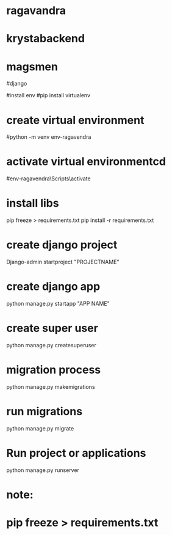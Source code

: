 # ragavandra

# krystabackend

# magsmen
#django

#install env
#pip install virtualenv
# create virtual environment
#python -m venv env-ragavendra

# activate virtual environmentcd
#env-ragavendra\Scripts\activate

# install libs
pip freeze > requirements.txt 
pip install -r requirements.txt

# create django  project
Django-admin startproject "PROJECTNAME"

# create django app 
python manage.py startapp "APP NAME"

# create super user 
python manage.py createsuperuser
# migration process 
python manage.py makemigrations 

# run migrations 
python manage.py migrate 

# Run project or applications
python manage.py runserver

# note:
# pip freeze > requirements.txt 

<!-- #admin details -->
<!-- username:raghavendra
password: 123456 -->